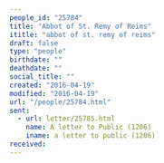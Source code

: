 ```yaml
---
people_id: "25784"
title: "Abbot of St. Remy of Reims"
ititle: "abbot of st. remy of reims"
draft: false
type: "people"
birthdate: ""
deathdate: ""
social_title: ""
created: "2016-04-19"
modified: "2016-04-19"
url: "/people/25784.html"
sent:
  - url: letter/25785.html
    name: A letter to Public (1206)
    iname: a letter to public (1206)
received:
---
```

